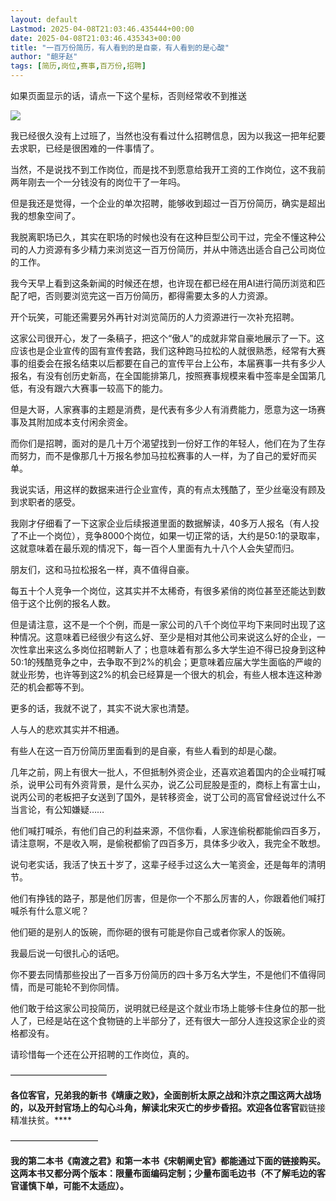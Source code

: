 ```yaml
---
layout: default
Lastmod: 2025-04-08T21:03:46.435444+00:00
date: 2025-04-08T21:03:46.435343+00:00
title: "一百万份简历，有人看到的是自豪，有人看到的是心酸"
author: "龅牙赵"
tags: [简历,岗位,赛事,百万份,招聘]
---
```


如果页面显示的话，请点一下这个星标，否则经常收不到推送

![](https://images.weserv.nl/?url=https%3A//mmbiz.qpic.cn/mmbiz_png/1ibXC4EPjm1nSUEobGxRyAc5viaviajPpc9ibcCz1jvpqcsicmQiat9O6GTweGozJqWl051kJicY5KM6Xfr6sa1BnGdTw/640%3Fwx_fmt%3Dpng%26from%3Dappmsg)

我已经很久没有上过班了，当然也没有看过什么招聘信息，因为以我这一把年纪要去求职，已经是很困难的一件事情了。

当然，不是说找不到工作岗位，而是找不到愿意给我开工资的工作岗位，这不我前两年刚去一个一分钱没有的岗位干了一年吗。

但是我还是觉得，一个企业的单次招聘，能够收到超过一百万份简历，确实是超出我的想象空间了。

我脱离职场已久，其实在职场的时候也没有在这种巨型公司干过，完全不懂这种公司的人力资源有多少精力来浏览这一百万份简历，并从中筛选出适合自己公司岗位的工作。

我今天早上看到这条新闻的时候还在想，也许现在都已经在用AI进行简历浏览和匹配了吧，否则要浏览完这一百万份简历，都得需要太多的人力资源。

开个玩笑，可能还需要另外再针对浏览简历的人力资源进行一次补充招聘。

这家公司很开心，发了一条稿子，把这个“傲人”的成就非常自豪地展示了一下。这应该也是企业宣传的固有宣传套路，我们这种跑马拉松的人就很熟悉，经常有大赛事的组委会在报名结束以后都要在自己的宣传平台上公布，本届赛事一共有多少人报名，有没有创历史新高，在全国能排第几，按照赛事规模来看中签率是全国第几低，有没有跟六大赛事一较高下的能力。

但是大哥，人家赛事的主题是消费，是代表有多少人有消费能力，愿意为这一场赛事及其附加成本支付闲余资金。

而你们是招聘，面对的是几十万个渴望找到一份好工作的年轻人，他们在为了生存而努力，而不是像那几十万报名参加马拉松赛事的人一样，为了自己的爱好而买单。

我说实话，用这样的数据来进行企业宣传，真的有点太残酷了，至少丝毫没有顾及到求职者的感受。

我刚才仔细看了一下这家企业后续报道里面的数据解读，40多万人报名（有人投了不止一个岗位），竞争8000个岗位，如果一切正常的话，大约是50:1的录取率，这就意味着在最乐观的情况下，每一百个人里面有九十八个人会失望而归。

朋友们，这和马拉松报名一样，真不值得自豪。

每五十个人竞争一个岗位，这其实并不太稀奇，有很多紧俏的岗位甚至还能达到数倍于这个比例的报名人数。

但是请注意，这不是一个个例，而是一家公司的八千个岗位平均下来同时出现了这种情况。这意味着已经很少有这么好、至少是相对其他公司来说这么好的企业，一次性拿出来这么多岗位招聘新人了；也意味着有那么多大学生迫不得已投身到这种50:1的残酷竞争之中，去争取不到2%的机会；更意味着应届大学生面临的严峻的就业形势，也许等到这2%的机会已经算是一个很大的机会，有些人根本连这种渺茫的机会都等不到。

更多的话，我就不说了，其实不说大家也清楚。

人与人的悲欢其实并不相通。

有些人在这一百万份简历里面看到的是自豪，有些人看到的却是心酸。

几年之前，网上有很大一批人，不但抵制外资企业，还喜欢追着国内的企业喊打喊杀，说甲公司有外资背景，是什么买办，说乙公司屁股是歪的，商标上有富士山，说丙公司的老板把子女送到了国外，是转移资金，说丁公司的高官曾经说过什么不当言论，有公知嫌疑……

他们喊打喊杀，有他们自己的利益来源，不信你看，人家连偷税都能偷四百多万，请注意啊，不是收入啊，是偷税都偷了四百多万，具体多少收入，我完全不敢想。

说句老实话，我活了快五十岁了，这辈子经手过这么大一笔资金，还是每年的清明节。

他们有挣钱的路子，那是他们厉害，但是你一个不那么厉害的人，你跟着他们喊打喊杀有什么意义呢？

他们砸的是别人的饭碗，而你砸的很有可能是你自己或者你家人的饭碗。

我最后说一句很扎心的话吧。

你不要去同情那些投出了一百多万份简历的四十多万名大学生，不是他们不值得同情，而是可能轮不到你同情。

他们敢于给这家公司投简历，说明就已经是这个就业市场上能够卡住身位的那一批人了，已经是站在这个食物链的上半部分了，还有很大一部分人连投这家企业的资格都没有。

请珍惜每一个还在公开招聘的工作岗位，真的。

———————————

****各位客官，兄弟我的新书《靖康之败》，全面剖析太原之战和汴京之围这两大战场的，以及开封官场上的勾心斗角，解读北宋灭亡的步步昏招。欢迎各位客官****戳链接精准扶贫。****

——————————

**我的第二本书《南渡之君》和第一本书《宋朝阐史官》都能通过下面的链接购买。这两本书又都分两个版本：限量布面编码定制；少量布面毛边书（不了解毛边的客官谨慎下单，可能不太适应）。**

